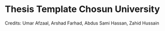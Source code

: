 # Thesis Template Chosun University
Credits: 
Umar Afzaal,
Arshad Farhad,
Abdus Sami Hassan,
Zahid Hussain
